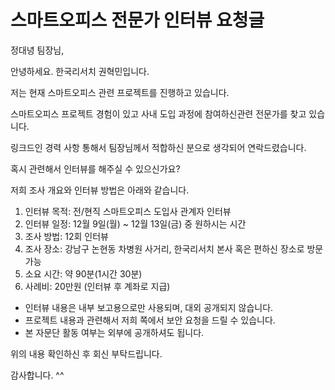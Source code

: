 # 스마트오피스 전문가 인터뷰 요청글


정대녕 팀장님,

안녕하세요. 한국리서치 권혁민입니다.



저는 현재 스마트오피스 관련 프로젝트를 진행하고 있습니다.

스마트오피스 프로젝트 경험이 있고 사내 도입 과정에 참여하신관련 전문가를 찾고 있습니다.

링크드인 경력 사항 통해서 팀장님께서 적합하신 분으로 생각되어 연락드렸습니다.

혹시 관련해서 인터뷰를 해주실 수 있으신가요?

저희 조사 개요와 인터뷰 방법은 아래와 같습니다.

1. 인터뷰 목적: 전/현직 스마트오피스 도입사 관계자 인터뷰
2. 인터뷰 일정: 12월 9일(월) ~ 12월 13일(금) 중 원하시는 시간
3. 조사 방법: 12회 인터뷰
4. 조사 장소: 강남구 논현동 차병원 사거리, 한국리서치 본사 혹은 편하신 장소로 방문 가능
5. 소요 시간: 약 90분(1시간 30분)
6. 사례비:  20만원 (인터뷰 후 계좌로 지급)


* 인터뷰 내용은 내부 보고용으로만 사용되며, 대외 공개되지 않습니다.
* 프로젝트 내용과 관련해서 저희 쪽에서 보안 요청을 드릴 수 있습니다.
* 본 자문단 활동 여부는 외부에 공개하셔도 됩니다.


위의 내용 확인하신 후 회신 부탁드립니다.

감사합니다. ^^




